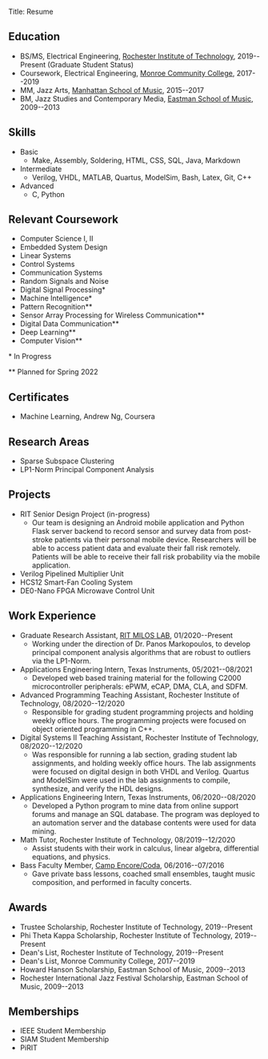 Title: Resume

## Education

* BS/MS, Electrical Engineering, [Rochester Institute of Technology](https://www.rit.edu/), 2019--Present (Graduate Student Status)
* Coursework, Electrical Engineering, [Monroe Community College](https://www.monroecc.edu/), 2017--2019
* MM, Jazz Arts, [Manhattan School of Music](https://www.msmnyc.edu/), 2015--2017
* BM, Jazz Studies and Contemporary Media, [Eastman School of Music](https://www.esm.rochester.edu/), 2009--2013

## Skills

* Basic
    * Make, Assembly, Soldering, HTML, CSS, SQL, Java, Markdown
* Intermediate
    * Verilog, VHDL, MATLAB, Quartus, ModelSim, Bash, Latex, Git, C++
* Advanced
    * C, Python

## Relevant Coursework

* Computer Science I, II
* Embedded System Design
* Linear Systems
* Control Systems
* Communication Systems
* Random Signals and Noise
* Digital Signal Processing\*
* Machine Intelligence\*
* Pattern Recognition\*\*
* Sensor Array Processing for Wireless Communication\*\*
* Digital Data Communication\*\*
* Deep Learning\*\*
* Computer Vision\*\*

\* In Progress

\*\* Planned for Spring 2022

## Certificates

* Machine Learning, Andrew Ng, Coursera

## Research Areas

* Sparse Subspace Clustering
* LP1-Norm Principal Component Analysis

## Projects

* RIT Senior Design Project (in-progress)
    * Our team is designing an Android mobile application and Python Flask server backend to record sensor and survey data from post-stroke patients via their personal mobile device. Researchers will be able to access patient data and evaluate their fall risk remotely. Patients will be able to receive their fall risk probability via the mobile application.
* Verilog Pipelined Multiplier Unit
* HCS12 Smart-Fan Cooling System
* DE0-Nano FPGA Microwave Control Unit

## Work Experience

* Graduate Research Assistant, [RIT MILOS LAB](https://sites.google.com/view/miloslab/), 01/2020--Present
    * Working under the direction of Dr. Panos Markopoulos, to develop principal component analysis algorithms that are robust to outliers via the LP1-Norm.
* Applications Engineering Intern, Texas Instruments, 05/2021--08/2021
    * Developed web based training material for the following C2000 microcontroller peripherals: ePWM, eCAP, DMA, CLA, and SDFM.
* Advanced Programming Teaching Assistant, Rochester Institute of Technology, 08/2020--12/2020
    * Responsible for grading student programming projects and holding weekly office hours. The programming projects were focused on object oriented programming in C++.
* Digital Systems II Teaching Assistant, Rochester Institute of Technology, 08/2020--12/2020
    * Was responsible for running a lab section, grading student lab assignments, and holding weekly office hours. The lab assignments were focused on digital design in both VHDL and Verilog. Quartus and ModelSim were used in the lab assignments to compile, synthesize, and verify the HDL designs.
* Applications Engineering Intern, Texas Instruments, 06/2020--08/2020
    * Developed a Python program to mine data from online support forums and manage an SQL database. The program was deployed to an automation server and the database contents were used for data mining.
* Math Tutor, Rochester Institute of Technology, 08/2019--12/2020
    * Assist students with their work in calculus, linear algebra, differential equations, and physics.
* Bass Faculty Member, [Camp Encore/Coda](https://www.encore-coda.com/), 06/2016--07/2016
    * Gave private bass lessons, coached small ensembles, taught music composition, and performed in faculty concerts.

## Awards

* Trustee Scholarship, Rochester Institute of Technology, 2019--Present
* Phi Theta Kappa Scholarship, Rochester Institute of Technology, 2019--Present
* Dean's List, Rochester Institute of Technology, 2019--Present
* Dean's List, Monroe Community College, 2017--2019
* Howard Hanson Scholarship, Eastman School of Music, 2009--2013
* Rochester International Jazz Festival Scholarship, Eastman School of Music, 2009--2013

## Memberships

* IEEE Student Membership
* SIAM Student Membership
* PiRIT
